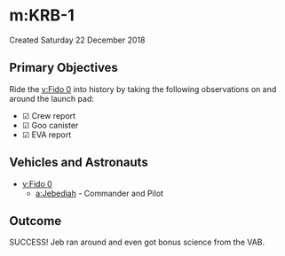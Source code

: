 # m:KRB-1
Created Saturday 22 December 2018

Primary Objectives
------------------
Ride the [v:Fido 0](../v/Fido_0.markdown) into history by taking the following observations on and around the launch pad:

* ☑ Crew report
* ☑ Goo canister
* ☑ EVA report


Vehicles and Astronauts
-----------------------

* [v:Fido 0](../v/Fido_0.markdown)
	* [a:Jebediah](../a/Jebediah.markdown) - Commander and Pilot


Outcome
-------
SUCCESS! Jeb ran around and even got bonus science from the VAB.


